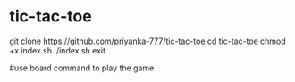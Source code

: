 # tic-tac-toe
git clone https://github.com/priyanka-777/tic-tac-toe
cd tic-tac-toe
chmod +x index.sh
./index.sh
exit

#use board command to play the game
